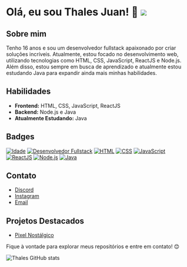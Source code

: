 # Olá, eu sou Thales Juan! 👋 ![](https://komarev.com/ghpvc/?username=thalesjuann&color=006bed)

## Sobre mim
Tenho 16 anos e sou um desenvolvedor fullstack apaixonado por criar soluções incríveis. Atualmente, estou focado no desenvolvimento web, utilizando tecnologias como HTML, CSS, JavaScript, ReactJS e Node.js. Além disso, estou sempre em busca de aprendizado e atualmente estou estudando Java para expandir ainda mais minhas habilidades.

## Habilidades
- **Frontend:** HTML, CSS, JavaScript, ReactJS
- **Backend:** Node.js e Java
- **Atualmente Estudando:** Java

## Badges
[![Idade](https://img.shields.io/badge/Idade-16-blue)](https://github.com/seu-usuario)
[![Desenvolvedor Fullstack](https://img.shields.io/badge/Desenvolvedor-Fullstack-success)](https://github.com/seu-usuario)
[![HTML](https://img.shields.io/badge/HTML-Expert-orange)](https://github.com/seu-usuario)
[![CSS](https://img.shields.io/badge/CSS-Expert-blueviolet)](https://github.com/seu-usuario)
[![JavaScript](https://img.shields.io/badge/JavaScript-Expert-yellow)](https://github.com/seu-usuario)
[![ReactJS](https://img.shields.io/badge/ReactJS-Expert-blue)](https://github.com/seu-usuario)
[![Node.js](https://img.shields.io/badge/Node.js-Expert-success)](https://github.com/seu-usuario)
[![Java](https://img.shields.io/badge/Java-Studying-red)](https://github.com/seu-usuario)

## Contato
- [Discord](https://discord.com/users/829877072079487066)
- [Instagram](https://instagram.com/thalesjuan._)
- [Email](mailto:thalesjuand@gmail.com)

## Projetos Destacados
- [Pixel Nostálgico](https://github.com/thalesjuann/PixelNostalgico)

Fique à vontade para explorar meus repositórios e entre em contato! 😊

![Thales GitHub stats](https://github-readme-stats.vercel.app/api?username=thalesjuann&show_icons=true&theme=dracula&count_private=true)
